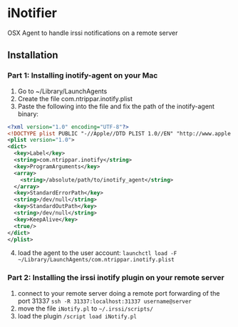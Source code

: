 # iNotifier
OSX Agent to handle irssi notifications on a remote server

## Installation

### Part 1: Installing inotify-agent on your Mac

1. Go to ~/Library/LaunchAgents
2. Create the file com.ntrippar.inotify.plist
3. Paste the following into the file and fix the path of the inotify-agent binary:
```xml
<?xml version="1.0" encoding="UTF-8"?>
<!DOCTYPE plist PUBLIC "-//Apple//DTD PLIST 1.0//EN" "http://www.apple.com/DTDs/PropertyList-1.0.dtd">
<plist version="1.0">
<dict>
  <key>Label</key>
  <string>com.ntrippar.inotify</string>
  <key>ProgramArguments</key>
  <array>
    <string>/absolute/path/to/inotify_agent</string>
  </array>
  <key>StandardErrorPath</key>
  <string>/dev/null</string>
  <key>StandardOutPath</key>
  <string>/dev/null</string>
  <key>KeepAlive</key>
  <true/>
</dict>
</plist>
```
4. load the agent to the user account:
`launchctl load -F ~/Library/LaunchAgents/com.ntrippar.inotify.plist`


### Part 2: Installing the irssi inotify plugin on your remote server
1. connect to your remote server doing a remote port forwarding of the port 31337
`ssh -R 31337:localhost:31337 username@server`
2. move the file `iNotify.pl` to `~/.irssi/scripts/`
3. load the plugin
`/script load iNotify.pl` 


